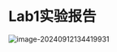 # Lab1实验报告

![image-20240912134419931](https://drinkwater-1325041233.cos.ap-guangzhou.myqcloud.com/imgs/image-20240912134419931.png)